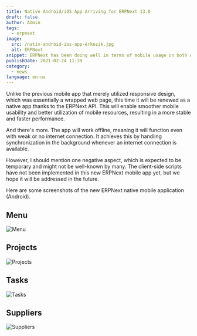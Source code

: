 ```yaml
---
title: Native Android/iOS App Arriving for ERPNext 13.0
draft: false
author: Admin
tags:
  - erpnext
image:
  src: /natív-android-ios-app-érkezik.jpg
  alt: ERPNext
snippet: ERPNext has been doing well in terms of mobile usage on both Android and iOS systems, but now a completely new era begins.
publishDate: 2021-02-24 11:39
category:
  - news
language: en-us
---
```


Unlike the previous mobile app that merely utilized responsive design, which was essentially a wrapped web page, this time it will be renewed as a native app thanks to the ERPNext API. This will enable smoother mobile usability and better utilization of mobile resources, resulting in a more stable and faster performance.

And there's more. The app will work offline, meaning it will function even with weak or no internet connection. It achieves this by handling synchronization in the background whenever an internet connection is available.

However, I should mention one negative aspect, which is expected to be temporary and might not be well-known by many. The client-side scripts have not been implemented in this new ERPNext mobile app yet, but we hope it will be addressed in the future.

Here are some screenshots of the new ERPNext native mobile application (Android).

## Menu

![Menu](/images/natív-android-ios-app-érkezik.jpg)

## Projects

![Projects](/images/W60474r.jpe)

## Tasks

![Tasks](/images/hKAHTNX.jpe)

## Suppliers

![Suppliers](/images/KPmve8C.jpe)
